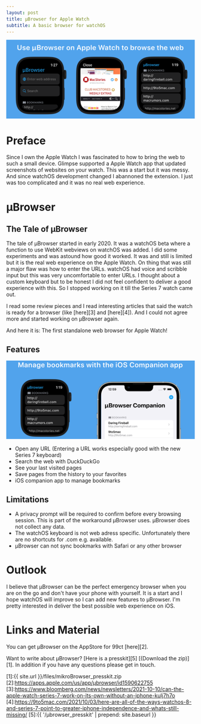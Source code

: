 ```yaml
---
layout: post
title: µBrowser for Apple Watch
subtitle: A basic browser for watchOS
---
```

![Three screenshots of µBrowser](/img/mikroBrowserPromoBanner1.png "µBrowser Screenshots")
# Preface
Since I own the Apple Watch I was fascinated to how to bring the web to such a small device.
Glimpse supported a Apple Watch app that updated screenshots of websites on your watch.
This was a start but it was messy.
And since watchOS development changed I abannoned the extension.
I just was too complicated and it was no real web experience.


# µBrowser
## The Tale of µBrowser
The tale of µBrowser started in early 2020. It was a watchOS beta where a function to use WebKit webviews on watchOS was added.
I did some experiments and was astound how good it worked.
It was and still is limited but it is the real web experience on the Apple Watch.
On thing that was still a major flaw was how to enter the URLs.
watchOS had voice and scribble input but this was very uncomfortable to enter URLs.
I thought about a custom keyboard but to be honest I did not feel confident to deliver a good experience with this.
So I stopped working on it till the Series 7 watch came out.

I read some review pieces and I read interesting articles that said the watch is ready for a browser (like [here][3] and [here][4]).
And I could not agree more and started working on µBrowser again.

And here it is: The first standalone web browser for Apple Watch!

## Features
![µBrowser companion app bookmark](/img/mikroBrowserPromoBanner2.png "µBrowser Companion App")
* Open any URL (Entering a URL works especially good with the new Series 7 keyboard)
* Search the web with DuckDuckGo
* See your last visited pages
* Save pages from the history to your favorites
* iOS companion app to manage bookmarks


## Limitations

* A privacy prompt will be required to confirm before every browsing session. This is part of the workaround µBrowser uses. µBrowser does not collect any data.
* The watchOS keyboard is not web adress specific. Unfortunately there are no shortcuts for .com e.g. available.
* µBrowser can not sync bookmarks with Safari or any other browser



# Outlook
I believe that µBrowser can be the perfect emergency browser when you are on the go and don't have your phone with yourself.
It is a start and I hope watchOS will improve so I can add new features to µBrowser.
I'm pretty interested in deliver the best possible web experience on iOS.



# Links and Material

You can get µBrowser on the AppStore for 99ct [here][2].

Want to write about µBrowser? [Here is a presskit][5] [(Download the zip)][1]. In addition if you have any questions please get in touch.


[1]:{{ site.url }}/files/mikroBrowser_presskit.zip
[2]:https://apps.apple.com/us/app/µbrowser/id1590622755
[3]:https://www.bloomberg.com/news/newsletters/2021-10-10/can-the-apple-watch-series-7-work-on-its-own-without-an-iphone-kulj7h7o
[4]:https://9to5mac.com/2021/10/03/here-are-all-of-the-ways-watchos-8-and-series-7-point-to-greater-iphone-independence-and-whats-still-missing/
[5]:{{ '/µbrowser_presskit' | prepend: site.baseurl }}